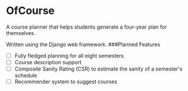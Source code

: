 # OfCourse
A course planner that helps students generate a four-year plan for themselves.

Written using the Django web framework.
###Planned Features
- [ ] Fully fledged planning for all eight semesters
- [ ] Course description support
- [ ] Composite Sanity Rating (CSR) to estimate the sanity of a semester's schedule
- [ ] Recommender system to suggest courses